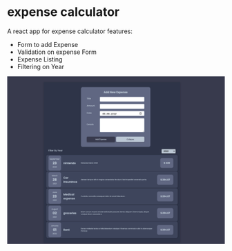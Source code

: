 # expense calculator
A react app for expense calculator
features:
- Form to add Expense
- Validation on expense Form
- Expense Listing
- Filtering on Year

![Scresnhot app](public/expense_app.png)
